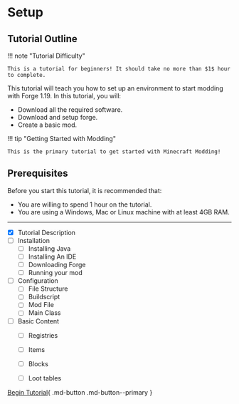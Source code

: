 # Setup
## Tutorial Outline
!!! note "Tutorial Difficulty"

    This is a tutorial for beginners! It should take no more than $1$ hour to complete. 

This tutorial will teach you how to set up an environment to start modding with Forge 1.19. In this tutorial, you will:

- Download all the required software.
- Download and setup forge.
- Create a basic mod.

!!! tip "Getting Started with Modding"

    This is the primary tutorial to get started with Minecraft Modding!

## Prerequisites

Before you start this tutorial, it is recommended that:

- You are willing to spend 1 hour on the tutorial.
- You are using a Windows, Mac or Linux machine with at least 4GB RAM.

---

- [x] Tutorial Description
- [ ] Installation
    * [ ] Installing Java
    * [ ] Installing An IDE
    * [ ] Downloading Forge
    * [ ] Running your mod
- [ ] Configuration
    * [ ] File Structure
    * [ ] Buildscript
    * [ ] Mod File
    * [ ] Main Class
- [ ] Basic Content
    * [ ] Registries
    * [ ] Items
    * [ ] Blocks
    * [ ] Loot tables


[Begin Tutorial](java){ .md-button .md-button--primary }